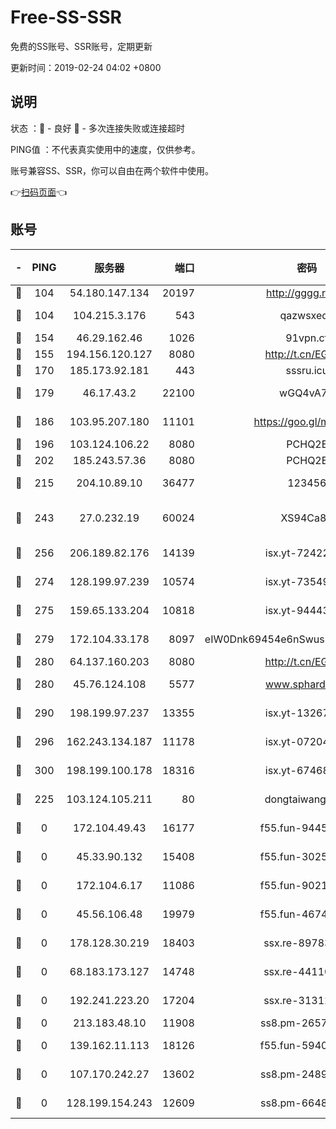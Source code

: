 # Free-SS-SSR

免费的SS账号、SSR账号，定期更新

更新时间：2019-02-24 04:02 +0800

## 说明

状态     ：🙂 - 良好 🙁 - 多次连接失败或连接超时

PING值   ：不代表真实使用中的速度，仅供参考。

账号兼容SS、SSR，你可以自由在两个软件中使用。

👉[扫码页面](https://liesauer.github.io/free-ss-ssr.github.io/)👈

## 账号

|-|PING|服务器|端口|密码|加密方式|区域|
|:----:|:----:|:-----:|-----:|:----:|:----:|:----:|
|🙂|104|54.180.147.134|20197|http://gggg.rocks|chacha20|KR|
|🙂|104|104.215.3.176|543|qazwsxedc|aes-256-gcm|JP|
|🙂|154|46.29.162.46|1026|91vpn.cf|rc4-md5|RU|
|🙂|155|194.156.120.127|8080|http://t.cn/EGJIyrl|rc4-md5|RU|
|🙂|170|185.173.92.181|443|sssru.icu|rc4-md5|RU|
|🙂|179|46.17.43.2|22100|wGQ4vA7D|aes-256-gcm|RU|
|🙂|186|103.95.207.180|11101|https://goo.gl/m1zu1p|chacha20-ietf|CN|
|🙂|196|103.124.106.22|8080|PCHQ2E|rc4-md5|US|
|🙂|202|185.243.57.36|8080|PCHQ2E|rc4-md5|US|
|🙂|215|204.10.89.10|36477|123456|aes-256-cfb|US|
|🙂|243|27.0.232.19|60024|XS94Ca8K|xchacha20-ietf-poly1305|HK|
|🙂|256|206.189.82.176|14139|isx.yt-72422097|aes-256-cfb|SG|
|🙂|274|128.199.97.239|10574|isx.yt-73549094|aes-256-cfb|SG|
|🙂|275|159.65.133.204|10818|isx.yt-94443134|aes-256-cfb|SG|
|🙂|279|172.104.33.178|8097|eIW0Dnk69454e6nSwuspv9DmS201tQ0D|aes-256-cfb|SG|
|🙂|280|64.137.160.203|8080|http://t.cn/EGJIyrl|rc4-md5|CA|
|🙂|280|45.76.124.108|5577|www.sphard.com|aes-256-cfb|AU|
|🙂|290|198.199.97.237|13355|isx.yt-13267292|aes-256-cfb|US|
|🙂|296|162.243.134.187|11178|isx.yt-07204971|aes-256-cfb|US|
|🙂|300|198.199.100.178|18316|isx.yt-67468554|aes-256-cfb|US|
|🙂|225|103.124.105.211|80|dongtaiwang.com|aes-256-cfb|US|
|🙁|0|172.104.49.43|16177|f55.fun-94458242|aes-256-cfb|SG|
|🙁|0|45.33.90.132|15408|f55.fun-30254973|aes-256-cfb|US|
|🙁|0|172.104.6.17|11086|f55.fun-90218107|aes-256-cfb|US|
|🙁|0|45.56.106.48|19979|f55.fun-46740647|aes-256-cfb|US|
|🙁|0|178.128.30.219|18403|ssx.re-89783245|aes-256-cfb|SG|
|🙁|0|68.183.173.127|14748|ssx.re-44110237|aes-256-cfb|US|
|🙁|0|192.241.223.20|17204|ssx.re-31312379|aes-256-cfb|US|
|🙁|0|213.183.48.10|11908|ss8.pm-26579445|rc4-md5|RU|
|🙁|0|139.162.11.113|18126|f55.fun-59408328|aes-256-cfb|SG|
|🙁|0|107.170.242.27|13602|ss8.pm-24894084|aes-256-cfb|US|
|🙁|0|128.199.154.243|12609|ss8.pm-66482208|aes-256-cfb|SG|
